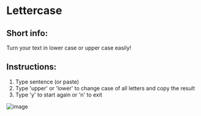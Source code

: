 # Lettercase
## Short info:
Turn your text in lower case or upper case easily!

## Instructions:
1. Type sentence (or paste)
2. Type 'upper' or 'lower' to change case of all letters and copy the result
3. Type 'y' to start again or 'n' to exit

![image](https://github.com/user-attachments/assets/5daddffd-f8d6-4804-9783-e59b48d7651d)
